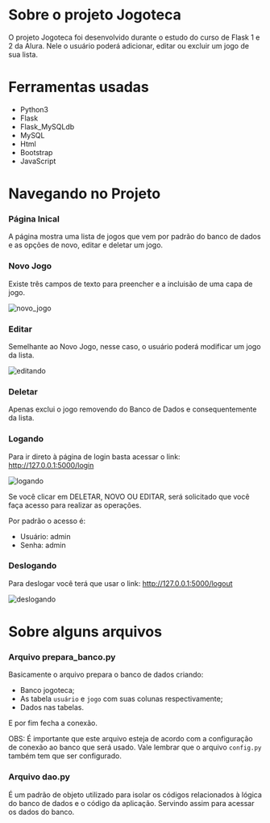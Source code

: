 # Sobre o projeto Jogoteca

O projeto Jogoteca foi desenvolvido durante o estudo do curso de Flask 1 e 2 da Alura.
Nele o usuário poderá adicionar, editar ou excluir um jogo de sua lista.

# Ferramentas usadas

- Python3
- Flask
- Flask_MySQLdb
- MySQL
- Html
- Bootstrap
- JavaScript

# Navegando no Projeto

### Página Inical

A página mostra uma lista de jogos que vem por padrão do banco de dados e as opções de novo, editar e deletar um
jogo.

### Novo Jogo

Existe três campos de texto para preencher e a incluisão de uma capa de jogo.

![novo_jogo](https://user-images.githubusercontent.com/87434197/153781031-440ad680-65ce-4680-aa94-52a196052df4.gif)

### Editar

Semelhante ao Novo Jogo, nesse caso, o usuário poderá modificar um jogo da lista.

![editando](https://user-images.githubusercontent.com/87434197/153780932-285ca62f-1dc6-40fd-bbeb-d4e96c609dd1.gif)

### Deletar

Apenas exclui o jogo removendo do Banco de Dados e consequentemente da lista.

### Logando

Para ir direto à página de login basta acessar o link: http://127.0.0.1:5000/login

![logando](https://user-images.githubusercontent.com/87434197/153781275-20e42bc8-2d68-4239-a968-a19df316ba69.gif)

Se você clicar em DELETAR, NOVO OU EDITAR, será solicitado que você faça acesso para realizar as operações.

Por padrão o acesso é:

- Usuário: admin
- Senha: admin

### Deslogando

Para deslogar você terá que usar o link: http://127.0.0.1:5000/logout

![deslogando](https://user-images.githubusercontent.com/87434197/153781204-4b31cd5e-173f-409e-bdd9-a469b3864e9e.gif)

# Sobre alguns arquivos

### Arquivo prepara_banco.py

Basicamente o arquivo prepara o banco de dados criando:

- Banco jogoteca;
- As tabela `usuário` e `jogo` com suas colunas respectivamente;
- Dados nas tabelas.

E por fim fecha a conexão.

OBS: É importante que este arquivo esteja de acordo com a configuração de conexão ao banco que será usado.
Vale lembrar que o arquivo `config.py` também tem que ser configurado.

### Arquivo dao.py

É um padrão de objeto utilizado para isolar os códigos relacionados à lógica do banco de dados e o código da aplicação.
Servindo assim para acessar os dados do banco.

